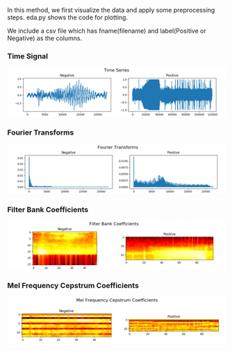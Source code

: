 In this method, we first visualize the data and apply some preprocessing steps.
eda.py shows the code for plotting.

We include a csv file which has fname(filename) and label(Positive or Negative) as the columns.

### Time Signal

![signal](assets/1.png)


### Fourier Transforms

![fft](assets/2.png)

### Filter Bank Coefficients

![fbank](assets/3.png)


### Mel Frequency Cepstrum Coefficients

![mel](assets/4.png)